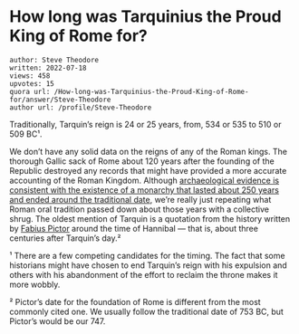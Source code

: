 # How long was Tarquinius the Proud King of Rome for?

	author: Steve Theodore
	written: 2022-07-18
	views: 458
	upvotes: 15
	quora url: /How-long-was-Tarquinius-the-Proud-King-of-Rome-for/answer/Steve-Theodore
	author url: /profile/Steve-Theodore


Traditionally, Tarquin’s reign is 24 or 25 years, from, 534 or 535 to 510 or 509 BC¹.

We don’t have any solid data on the reigns of any of the Roman kings. The thorough Gallic sack of Rome about 120 years after the founding of the Republic destroyed any records that might have provided a more accurate accounting of the Roman Kingdom. Although [archaeological evidence is consistent with the existence of a monarchy that lasted about 250 years and ended around the traditional date](https://www.quora.com/Is-there-archaeological-evidence-for-the-Roman-Kingdom/answer/Steve-Theodore?ch=10&oid=338494680&share=3eef5a96&srid=zLvM&target_type=answer), we’re really just repeating what Roman oral tradition passed down about those years with a collective shrug. The oldest mention of Tarquin is a quotation from the history written by [Fabius Pictor](https://en.wikipedia.org/wiki/Quintus_Fabius_Pictor) around the time of Hannibal — that is, about three centuries after Tarquin’s day.²



¹ There are a few competing candidates for the timing. The fact that some historians might have chosen to end Tarquin’s reign with his expulsion and others with his abandonment of the effort to reclaim the throne makes it more wobbly.

² Pictor’s date for the foundation of Rome is different from the most commonly cited one. We usually follow the traditional date of 753 BC, but Pictor’s would be our 747.

